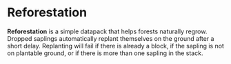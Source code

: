 # Reforestation

**Reforestation** is a simple datapack that helps forests naturally regrow. Dropped saplings automatically replant themselves on the ground after a short delay. Replanting will fail if there is already a block, if the sapling is not on plantable ground, or if there is more than one sapling in the stack.
